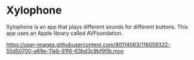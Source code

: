 # Xylophone

Xylophone is an app that plays different sounds for different buttons. 
This app uses  an Apple library called AVFoundation.


https://user-images.githubusercontent.com/80114063/116059322-55d50700-a69e-11eb-91f6-63bd3c9bf90b.mov



